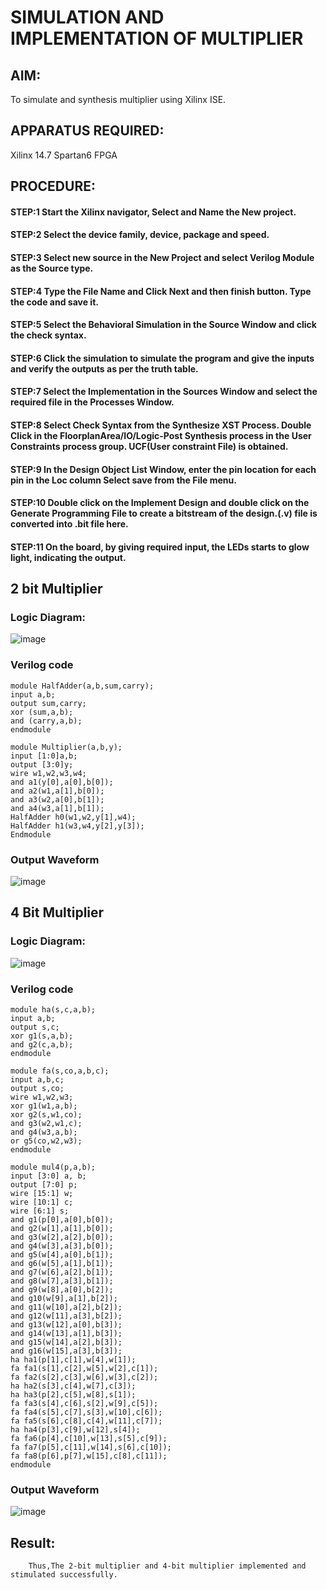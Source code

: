 # SIMULATION AND IMPLEMENTATION OF MULTIPLIER
## AIM: 
 To simulate and synthesis multiplier using Xilinx ISE.

## APPARATUS REQUIRED:
Xilinx 14.7
Spartan6 FPGA
## PROCEDURE:
#### STEP:1  Start  the Xilinx navigator, Select and Name the New project.
#### STEP:2  Select the device family, device, package and speed.       
#### STEP:3  Select new source in the New Project and select Verilog Module as the Source type.                       
#### STEP:4  Type the File Name and Click Next and then finish button. Type the code and save it.
#### STEP:5  Select the Behavioral Simulation in the Source Window and click the check syntax.                       
#### STEP:6  Click the simulation to simulate the program and  give the inputs and verify the outputs as per the truth table.               
#### STEP:7  Select the Implementation in the Sources Window and select the required file in the Processes Window.
#### STEP:8  Select Check Syntax from the Synthesize  XST Process. Double Click in the  FloorplanArea/IO/Logic-Post Synthesis process in the User Constraints process group. UCF(User constraint File) is obtained. 
#### STEP:9  In the Design Object List Window, enter the pin location for each pin in the Loc column Select save from the File menu.
#### STEP:10 Double click on the Implement Design and double click on the Generate Programming File to create a bitstream of the design.(.v) file is converted into .bit file here.
#### STEP:11  On the board, by giving required input, the LEDs starts to glow light, indicating the output.





## 2 bit Multiplier
### Logic Diagram:
![image](https://github.com/navaneethans/VLSI-LAB-EXP-3/assets/6987778/7713750f-65e6-41c0-8082-5005eac4031c)

### Verilog code
```
module HalfAdder(a,b,sum,carry);
input a,b;
output sum,carry;
xor (sum,a,b);
and (carry,a,b);
endmodule
	
module Multiplier(a,b,y);
input [1:0]a,b;
output [3:0]y;
wire w1,w2,w3,w4;
and a1(y[0],a[0],b[0]);
and a2(w1,a[1],b[0]);
and a3(w2,a[0],b[1]);
and a4(w3,a[1],b[1]);
HalfAdder h0(w1,w2,y[1],w4);
HalfAdder h1(w3,w4,y[2],y[3]);
Endmodule
```


### Output Waveform
![image](https://github.com/sowmithraramesh/VLSI-LAB-EXP-3/assets/166893766/ea76546f-1e61-431d-8335-27654e19091f)

## 4 Bit Multiplier
### Logic Diagram:
![image](https://github.com/navaneethans/VLSI-LAB-EXP-3/assets/6987778/d95215dd-8cf1-4e08-93cc-96adfdd7fbdc)

### Verilog code
```
module ha(s,c,a,b);
input a,b;
output s,c;
xor g1(s,a,b);
and g2(c,a,b);
endmodule

module fa(s,co,a,b,c);
input a,b,c;
output s,co;
wire w1,w2,w3;
xor g1(w1,a,b);
xor g2(s,w1,co);
and g3(w2,w1,c); 
and g4(w3,a,b);
or g5(co,w2,w3);
endmodule

module mul4(p,a,b);
input [3:0] a, b;
output [7:0] p;
wire [15:1] w;
wire [10:1] c;
wire [6:1] s;
and g1(p[0],a[0],b[0]);
and g2(w[1],a[1],b[0]);
and g3(w[2],a[2],b[0]);
and g4(w[3],a[3],b[0]);
and g5(w[4],a[0],b[1]);
and g6(w[5],a[1],b[1]);
and g7(w[6],a[2],b[1]);
and g8(w[7],a[3],b[1]);
and g9(w[8],a[0],b[2]);
and g10(w[9],a[1],b[2]);
and g11(w[10],a[2],b[2]);
and g12(w[11],a[3],b[2]);
and g13(w[12],a[0],b[3]);
and g14(w[13],a[1],b[3]);
and g15(w[14],a[2],b[3]);
and g16(w[15],a[3],b[3]);
ha ha1(p[1],c[1],w[4],w[1]);
fa fa1(s[1],c[2],w[5],w[2],c[1]);
fa fa2(s[2],c[3],w[6],w[3],c[2]);
ha ha2(s[3],c[4],w[7],c[3]);
ha ha3(p[2],c[5],w[8],s[1]);
fa fa3(s[4],c[6],s[2],w[9],c[5]);
fa fa4(s[5],c[7],s[3],w[10],c[6]);
fa fa5(s[6],c[8],c[4],w[11],c[7]);
ha ha4(p[3],c[9],w[12],s[4]);
fa fa6(p[4],c[10],w[13],s[5],c[9]);
fa fa7(p[5],c[11],w[14],s[6],c[10]);
fa fa8(p[6],p[7],w[15],c[8],c[11]);
endmodule

```
### Output Waveform
![image](https://github.com/sowmithraramesh/VLSI-LAB-EXP-3/assets/166893766/17bc9957-0c81-4dd2-a6cd-094c876bab6d)


## Result:
        Thus,The 2-bit multiplier and 4-bit multiplier implemented and stimulated successfully.



